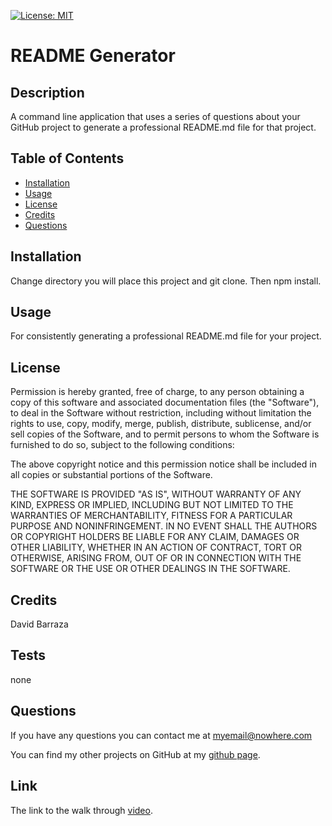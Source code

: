[![License: MIT](https://img.shields.io/badge/License-MIT-yellow.svg)](https://opensource.org/licenses/MIT)
# README Generator

## Description

A command line application that uses a series of questions about your GitHub project to generate a professional README.md file for that project.

## Table of Contents

- [Installation](#installation)
- [Usage](#usage)
- [License](#license)
- [Credits](#credits)
- [Questions](#questions)

## Installation
Change directory you will place this project and git clone. Then npm install. 

## Usage
For consistently generating a professional README.md file for your project.

## License
Permission is hereby granted, free of charge, to any person obtaining a copy
of this software and associated documentation files (the "Software"), to deal
in the Software without restriction, including without limitation the rights
to use, copy, modify, merge, publish, distribute, sublicense, and/or sell
copies of the Software, and to permit persons to whom the Software is
furnished to do so, subject to the following conditions:

The above copyright notice and this permission notice shall be included in all
copies or substantial portions of the Software.

THE SOFTWARE IS PROVIDED "AS IS", WITHOUT WARRANTY OF ANY KIND, EXPRESS OR
IMPLIED, INCLUDING BUT NOT LIMITED TO THE WARRANTIES OF MERCHANTABILITY,
FITNESS FOR A PARTICULAR PURPOSE AND NONINFRINGEMENT. IN NO EVENT SHALL THE
AUTHORS OR COPYRIGHT HOLDERS BE LIABLE FOR ANY CLAIM, DAMAGES OR OTHER
LIABILITY, WHETHER IN AN ACTION OF CONTRACT, TORT OR OTHERWISE, ARISING FROM,
OUT OF OR IN CONNECTION WITH THE SOFTWARE OR THE USE OR OTHER DEALINGS IN THE
SOFTWARE.

## Credits
David Barraza

## Tests
none

## Questions
If you have any questions you can contact me at <myemail@nowhere.com>

You can find my other projects on GitHub at my [github page](https://github.com/dbcomps).

## Link
The link to the walk through [video](https://drive.google.com/file/d/1HHALncpZLb7ZGgoVhjT9y0D61JLlXQTQ/view?usp=sharing).
